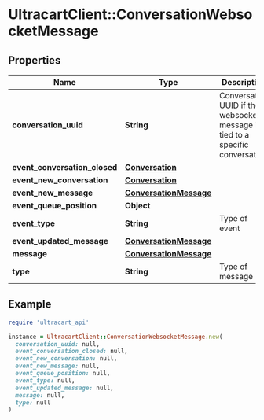 # UltracartClient::ConversationWebsocketMessage

## Properties

| Name | Type | Description | Notes |
| ---- | ---- | ----------- | ----- |
| **conversation_uuid** | **String** | Conversation UUID if the websocket message is tied to a specific conversation | [optional] |
| **event_conversation_closed** | [**Conversation**](Conversation.md) |  | [optional] |
| **event_new_conversation** | [**Conversation**](Conversation.md) |  | [optional] |
| **event_new_message** | [**ConversationMessage**](ConversationMessage.md) |  | [optional] |
| **event_queue_position** | **Object** |  | [optional] |
| **event_type** | **String** | Type of event | [optional] |
| **event_updated_message** | [**ConversationMessage**](ConversationMessage.md) |  | [optional] |
| **message** | [**ConversationMessage**](ConversationMessage.md) |  | [optional] |
| **type** | **String** | Type of message | [optional] |

## Example

```ruby
require 'ultracart_api'

instance = UltracartClient::ConversationWebsocketMessage.new(
  conversation_uuid: null,
  event_conversation_closed: null,
  event_new_conversation: null,
  event_new_message: null,
  event_queue_position: null,
  event_type: null,
  event_updated_message: null,
  message: null,
  type: null
)
```

